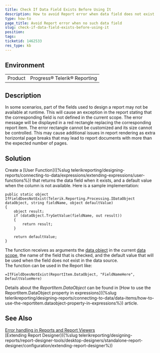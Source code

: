```yaml
---
title: Check If Data Field Exists Before Using It
description: How to avoid Report error when data field does not exist
type: how-to
page_title: Avoid Report error when no such data field
slug: check-if-data-field-exists-before-using-it
position: 
tags: 
ticketid: 1462533
res_type: kb
---
```


## Environment
<table>
	<tbody>
		<tr>
			<td>Product</td>
			<td>Progress® Telerik® Reporting</td>
		</tr>
	</tbody>
</table>


## Description
In some scenarios, part of the fields used to design a report may not be available at runtime. This will cause an exception in 
the report stating that the corresponding field is not defined in the current scope. The error message will be displayed in a red rectangle replacing the corresponding report item. The error rectangle cannot be customized and its size cannot be controlled. This may cause additional issues in report rendering as extra horizontal page breaks that may lead to report documents with more than the expected number of pages.

## Solution
Create a [User Function]({%slug telerikreporting/designing-reports/connecting-to-data/expressions/extending-expressions/user-functions%}) that returns the data field when it exists, and a default value when 
the column is not available. Here is a sample implementation:

```CSharp
public static object IfFieldDoesNotExist(Telerik.Reporting.Processing.IDataObject dataObject, string fieldName, object defaultValue)
{
    object result;
    if (dataObject.TryGetValue(fieldName, out result))
    {
        return result;
    }

    return defaultValue;
}
```
The function receives as arguments the [data object](/api/telerik.reporting.processing.processingelement.html#collapsible-Telerik_Reporting_Processing_ProcessingElement_DataObject) in the current 
[data scope](,,/expressions-scope), the name of the field that is checked, and the default value that will be used when the field 
does not exist in the data source.  
The function can be used in the Report like:

```
=IfFieldDoesNotExist(ReportItem.DataObject, "FieldNameHere", DefaultValueHere)
```

Details about the _ReportItem.DataObject_ can be found in 
[How to use the ReportItem.DataObject property in expressions]({%slug telerikreporting/designing-reports/connecting-to-data/data-items/how-to-use-the-reportitem.dataobject-property-in-expressions%}) article.

## See Also
[Error handling in Reports and Report Viewers](https://www.telerik.com/support/kb/reporting/details/error-handling-in-reports-and-report-viewers)  
[Extending Report Designer]({%slug telerikreporting/designing-reports/report-designer-tools/desktop-designers/standalone-report-designer/configuration/extending-report-designer%})

